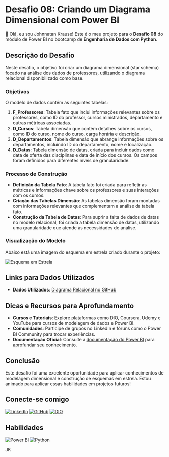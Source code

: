 # Desafio 08: Criando um Diagrama Dimensional com Power BI

👋 Olá, eu sou Johnnatan Krause! Este é o meu projeto para o **Desafio 08** do módulo de Power BI no bootcamp de **Engenharia de Dados com Python**.

## Descrição do Desafio

Neste desafio, o objetivo foi criar um diagrama dimensional (star schema) focado na análise dos dados de professores, utilizando o diagrama relacional disponibilizado como base.

### Objetivos

O modelo de dados contém as seguintes tabelas:

1. **F_Professores**: Tabela fato que inclui informações relevantes sobre os professores, como ID do professor, cursos ministrados, departamento e outras métricas associadas.
2. **D_Cursos**: Tabela dimensão que contém detalhes sobre os cursos, como ID do curso, nome do curso, carga horária e descrição.
3. **D_Departamentos**: Tabela dimensão que abrange informações sobre os departamentos, incluindo ID do departamento, nome e localização.
4. **D_Datas**: Tabela dimensão de datas, criada para incluir dados como data de oferta das disciplinas e data de início dos cursos. Os campos foram definidos para diferentes níveis de granularidade.

### Processo de Construção

- **Definição da Tabela Fato**: A tabela fato foi criada para refletir as métricas e informações chave sobre os professores e suas interações com os cursos.
- **Criação das Tabelas Dimensão**: As tabelas dimensão foram montadas com informações relevantes que complementam a análise da tabela fato.
- **Construção da Tabela de Datas**: Para suprir a falta de dados de datas no modelo relacional, foi criada a tabela dimensão de datas, utilizando uma granularidade que atende às necessidades de análise.

### Visualização do Modelo

Abaixo está uma imagem do esquema em estrela criado durante o projeto:

![Esquema em Estrela](link-para-a-imagem-do-esquema)

## Links para Dados Utilizados

- **Dados Utilizados**: [Diagrama Relacional no GitHub](link-para-o-diagrama)

## Dicas e Recursos para Aprofundamento

- **Cursos e Tutoriais**: Explore plataformas como DIO, Coursera, Udemy e YouTube para cursos de modelagem de dados e Power BI.
- **Comunidades**: Participe de grupos no LinkedIn e fóruns como o Power BI Community para trocar experiências.
- **Documentação Oficial**: Consulte a [documentação do Power BI](https://docs.microsoft.com/pt-br/power-bi/) para aprofundar seu conhecimento.

## Conclusão

Este desafio foi uma excelente oportunidade para aplicar conhecimentos de modelagem dimensional e construção de esquemas em estrela. Estou animado para aplicar essas habilidades em projetos futuros!

## Conecte-se comigo

[![LinkedIn](https://img.shields.io/badge/LinkedIn-0077B5?style=for-the-badge&logo=linkedin&logoColor=white)](https://www.linkedin.com/in/johnnatankrause/)
[![GitHub](https://img.shields.io/badge/GitHub-100000?style=for-the-badge&logo=github&logoColor=white)](https://github.com/JohnnatanKrause)
[![DIO](https://img.shields.io/badge/DIO-ff3e00?style=for-the-badge&logo=dio&logoColor=white)](https://www.dio.me/users/johnnatankrause)

## Habilidades

![Power BI](https://img.shields.io/badge/Power%20BI-F2C94C?style=for-the-badge&logo=powerbi&logoColor=black)
![Python](https://img.shields.io/badge/python-3670A0?style=for-the-badge&logo=python&logoColor=ffdd54)

JK
